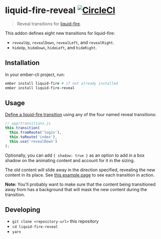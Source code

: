 # liquid-fire-reveal [![CircleCI](https://circleci.com/gh/kpfefferle/liquid-fire-reveal.svg?style=svg)](https://circleci.com/gh/kpfefferle/liquid-fire-reveal)

> Reveal transitions for [liquid-fire](https://ember-animation.github.io/liquid-fire/).

This addon defines eight new transitions for liquid-fire:
  * `revealUp`, `revealDown`, `revealLeft`, and `revealRight`.
  * `hideUp`, `hideDown`, `hideLeft`, and `hideRight`.

## Installation

In your ember-cli project, run:

```bash
ember install liquid-fire # if not already installed
ember install liquid-fire-reveal
```

## Usage

[Define a liquid-fire transition](https://ef4.github.io/liquid-fire/#/transition-map) using any of the four named reveal transitions:

```javascript
// app/transitions.js
this.transition(
  this.fromRoute('login'),
  this.toRoute('index'),
  this.use('revealDown')
);
```

Optionally, you can add `{ shadow: true }` as an option to add in a box shadow on the animating
content and account for it in the sizing.

The old content will slide away in the direction specified, revealing the new content in its place. See [this example page](http://kevin.pfefferle.co/liquid-fire-reveal/) to see each transition in action.

**Note:** You'll probably want to make sure that the content being transitioned away from has a background that will mask the new content during the transition.

## Developing

* `git clone <repository-url>` this repository
* `cd liquid-fire-reveal`
* `yarn`
